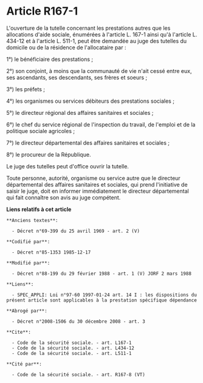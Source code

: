 # Article R167-1

L'ouverture de la tutelle concernant les prestations autres que les allocations d'aide sociale, énumérées à l'article L.
167-1 ainsi qu'à l'article L. 434-12 et à l'article L. 511-1, peut être demandée au juge des tutelles du domicile ou de la
résidence de l'allocataire par :

1°) le bénéficiaire des prestations ;

2°) son conjoint, à moins que la communauté de vie n'ait cessé entre eux, ses ascendants, ses descendants, ses frères et
soeurs ;

3°) les préfets ;

4°) les organismes ou services débiteurs des prestations sociales ;

5°) le directeur régional des affaires sanitaires et sociales ;

6°) le chef du service régional de l'inspection du travail, de l'emploi et de la politique sociale agricoles ;

7°) le directeur départemental des affaires sanitaires et sociales ;

8°) le procureur de la République.

Le juge des tutelles peut d'office ouvrir la tutelle.

Toute personne, autorité, organisme ou service autre que le directeur départemental des affaires sanitaires et sociales, qui
prend l'initiative de saisir le juge, doit en informer immédiatement le directeur départemental qui fait connaître son avis
au juge compétent.

**Liens relatifs à cet article**

	**Anciens textes**:

	  - Décret n°69-399 du 25 avril 1969 - art. 2 (V)

	**Codifié par**:

	  - Décret n°85-1353 1985-12-17

	**Modifié par**:

	  - Décret n°88-199 du 29 février 1988 - art. 1 (V) JORF 2 mars 1988

	**Liens**:

	  - SPEC_APPLI: Loi n°97-60 1997-01-24 art. 14 I : les dispositions du présent article sont applicables à la prestation spécifique dépendance

	**Abrogé par**:

	  - Décret n°2008-1506 du 30 décembre 2008 - art. 3

	**Cite**:

	  - Code de la sécurité sociale. - art. L167-1
	  - Code de la sécurité sociale. - art. L434-12
	  - Code de la sécurité sociale. - art. L511-1

	**Cité par**:

	  - Code de la sécurité sociale. - art. R167-8 (VT)
